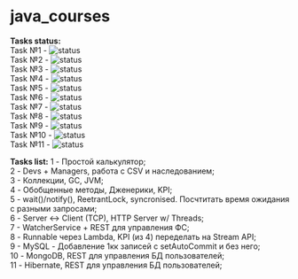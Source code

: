 # java_courses

**Tasks status:**  
Task №1 - ![status](https://img.shields.io/badge/status-Done-brightgreen)  
Task №2 - ![status](https://img.shields.io/badge/status-Done-brightgreen)  
Task №3 - ![status](https://img.shields.io/badge/status-Done-brightgreen)  
Task №4 - ![status](https://img.shields.io/badge/status-Done-brightgreen)  
Task №5 - ![status](https://img.shields.io/badge/status-Done-brightgreen)  
Task №6 - ![status](https://img.shields.io/badge/status-Done-brightgreen)  
Task №7 - ![status](https://img.shields.io/badge/status-In%20Progress-yellow)  
Task №8 - ![status](https://img.shields.io/badge/status-In%20Progress-yellow)  
Task №9 - ![status](https://img.shields.io/badge/status-Done-brightgreen)  
Task №10 - ![status](https://img.shields.io/badge/status-In%20Progress-yellow)  
Task №11 - ![status](https://img.shields.io/badge/status-In%20Progress-yellow)  

**Tasks list:**
1 - Простой калькулятор;  
2 - Devs + Managers, работа с CSV и наследованием;  
3 - Коллекции, GC, JVM;  
4 - Обобщенные методы, Дженерики, KPI;  
5 - wait()/notify(), ReetrantLock, syncronised. Посчтитать время ожидания с разными
 запросами;  
6 - Server <-> Client (TCP),
 HTTP Server w/ Threads;  
7 - WatcherService + REST для управления ФС;  
8 - Runnable через Lambda, KPI (из 4) переделать на Stream API;  
9 - MySQL - Добавление 1кк записей с setAutoCommit и без него;  
10 - MongoDB, REST для управления БД пользователей;  
11 - Hibernate, REST для управления БД пользователей;  
